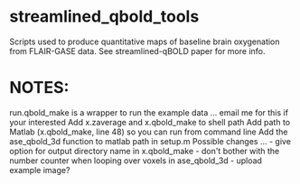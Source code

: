# streamlined_qbold_tools
Scripts used to produce quantitative maps of baseline brain oxygenation from FLAIR-GASE data. See streamlined-qBOLD paper for more info.

# NOTES:
run.qbold_make is a wrapper to run the example data ... email me for this if your interested 
Add x.zaverage and x.qbold_make to shell path
Add path to Matlab (x.qbold_make, line 48) so you can run from command line
Add the ase_qbold_3d function to matlab path in setup.m
Possible changes ...
    - give option for output directory name in x.qbold_make
    - don't bother with the number counter when looping over voxels in ase_qbold_3d
    - upload example image?
